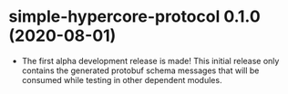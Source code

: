 # simple-hypercore-protocol 0.1.0 (2020-08-01)

- The first alpha development release is made! This initial release only
  contains the generated protobuf schema messages that will be consumed while
  testing in other dependent modules.
